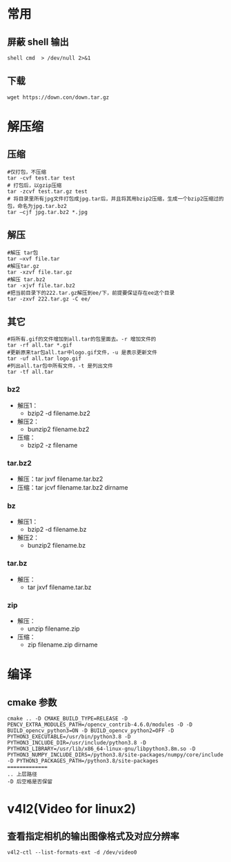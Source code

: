 # 常用

## 屏蔽 shell 输出

```shell
shell cmd  > /dev/null 2>&1
```

## 下载

```shell
wget https://down.con/down.tar.gz
```

# 解压缩

## 压缩

```shell
#仅打包，不压缩
tar -cvf test.tar test
# 打包后，以gzip压缩
tar -zcvf test.tar.gz test
# 将目录里所有jpg文件打包成jpg.tar后，并且将其用bzip2压缩，生成一个bzip2压缩过的包，命名为jpg.tar.bz2
tar –cjf jpg.tar.bz2 *.jpg 
```

## 解压

```shell
#解压 tar包
tar –xvf file.tar
#解压tar.gz
tar -xzvf file.tar.gz
#解压 tar.bz2
tar -xjvf file.tar.bz2   
#把当前目录下的222.tar.gz解压到ee/下，前提要保证存在ee这个目录
tar -zxvf 222.tar.gz -C ee/
```

## 其它

```shell
#将所有.gif的文件增加到all.tar的包里面去。-r 增加文件的
tar -rf all.tar *.gif 
#更新原来tar包all.tar中logo.gif文件，-u 是表示更新文件
tar -uf all.tar logo.gif 
#列出all.tar包中所有文件，-t 是列出文件
tar -tf all.tar 
```

### bz2

- 解压1：
  - bzip2 -d filename.bz2
- 解压2：
  - bunzip2 filename.bz2
- 压缩：
  - bzip2 -z filename

### tar.bz2

- 解压：tar jxvf filename.tar.bz2
- 压缩：tar jcvf filename.tar.bz2 dirname

### bz

- 解压1：
  - bzip2 -d filename.bz
- 解压2：
  - bunzip2 filename.bz

### tar.bz

- 解压：
  - tar jxvf filename.tar.bz

### zip

- 解压：
  - unzip filename.zip
- 压缩：
  - zip filename.zip dirname

# 编译

## cmake 参数

```shell
cmake .. -D CMAKE_BUILD_TYPE=RELEASE -D PENCV_EXTRA_MODULES_PATH=/opencv_contrib-4.6.0/modules -D -D BUILD_opencv_python3=ON -D BUILD_opencv_python2=OFF -D PYTHON3_EXECUTABLE=/usr/bin/python3.8 -D PYTHON3_INCLUDE_DIR=/usr/include/python3.8 -D PYTHON3_LIBRARY=/usr/lib/x86_64-linux-gnu/libpython3.8m.so -D PYTHON3_NUMPY_INCLUDE_DIRS=/python3.8/site-packages/numpy/core/include -D PYTHON3_PACKAGES_PATH=/python3.8/site-packages
=============
.. 上层路径
-D 后空格是否保留
```

# v4l2(Video for linux2)

## 查看指定相机的输出图像格式及对应分辨率

```shell
v4l2-ctl --list-formats-ext -d /dev/video0	
```

